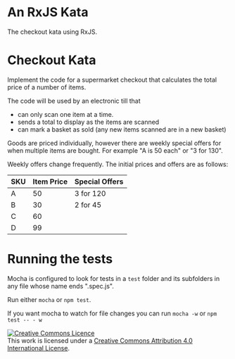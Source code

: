 # An RxJS Kata

The checkout kata using RxJS.

# Checkout Kata

Implement the code for a supermarket checkout that calculates the total price of a number of items.

The code will be used by an electronic till that

 * can only scan one item at a time.
 * sends a total to display as the items are scanned
 * can mark a basket as sold (any new items scanned are in a new basket)

Goods are priced individually, however there are weekly special offers for when multiple items are bought. For example "A is 50 each" or "3 for 130".

Weekly offers change frequently. The initial prices and offers are as follows:

| SKU         |   Item Price        |   Special Offers |
| ----------- | ------------------- | ---------------- |
| A           |   50                |   3 for 120      |
| B           |   30                |   2 for 45       |
| C           |   60                |                  |
| D           |   99                |

# Running the tests

Mocha is configured to look for tests in a `test` folder and its subfolders in any file whose name ends ".spec.js".

Run either `mocha` or `npm test`.

If you want mocha to watch for file changes you can run `mocha -w` or `npm test -- - w`

<a rel="license" href="http://creativecommons.org/licenses/by/4.0/"><img alt="Creative Commons Licence" style="border-width:0" src="https://i.creativecommons.org/l/by/4.0/88x31.png" /></a><br />This work is licensed under a <a rel="license" href="http://creativecommons.org/licenses/by/4.0/">Creative Commons Attribution 4.0 International License</a>.
